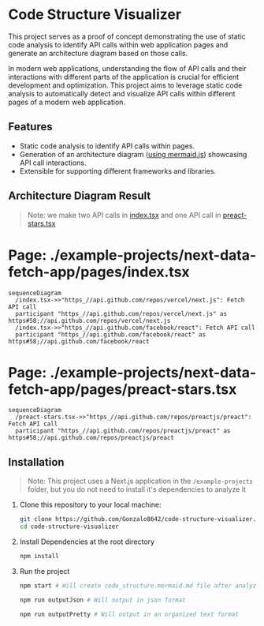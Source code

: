 # Code Structure Visualizer

This project serves as a proof of concept demonstrating the use of static code analysis to identify API calls within web application pages and generate an architecture diagram based on those calls.

In modern web applications, understanding the flow of API calls and their interactions with different parts of the application is crucial for efficient development and optimization. This project aims to leverage static code analysis to automatically detect and visualize API calls within different pages of a modern web application.

## Features

- Static code analysis to identify API calls within pages.
- Generation of an architecture diagram ([using mermaid.js](https://mermaid.js.org/)) showcasing API call interactions.
- Extensible for supporting different frameworks and libraries.

## Architecture Diagram Result

> Note: we make two API calls in [index.tsx](./example-projects/next-data-fetch-app/pages/index.tsx) and one API call in [preact-stars.tsx](./example-projects/next-data-fetch-app/pages/preact-stars.tsx)

# Page: ./example-projects/next-data-fetch-app/pages/index.tsx

```mermaid
sequenceDiagram
  /index.tsx->>"https_//api.github.com/repos/vercel/next.js": Fetch API call
  participant "https_//api.github.com/repos/vercel/next.js" as https#58;//api.github.com/repos/vercel/next.js
  /index.tsx->>"https_//api.github.com/facebook/react": Fetch API call
  participant "https_//api.github.com/facebook/react" as https#58;//api.github.com/facebook/react
```

# Page: ./example-projects/next-data-fetch-app/pages/preact-stars.tsx

```mermaid
sequenceDiagram
  /preact-stars.tsx->>"https_//api.github.com/repos/preactjs/preact": Fetch API call
  participant "https_//api.github.com/repos/preactjs/preact" as https#58;//api.github.com/repos/preactjs/preact
```

## Installation

> Note: This project uses a Next.js application in the `/example-projects` folder, but you do not need to install it's dependencies to analyze it

1. Clone this repository to your local machine:

   ```sh
   git clone https://github.com/Gonzalo8642/code-structure-visualizer.git
   cd code-structure-visualizer
   ```

2. Install Dependencies at the root directory

   ```sh
   npm install
   ```

3. Run the project
   ```sh
   npm start # Will create code_structure.mermaid.md file after analyzing the example project
   ```
   ```sh
   npm run outputJson # Will output in json format
   ```
   ```sh
   npm run outputPretty # Will output in an organized text format
   ```
